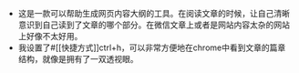 - 这是一款可以帮助生成网页内容大纲的工具。在阅读文章的时候，让自己清晰意识到自己读到了文章的哪个部分。在微信文章上或者是网站内容太杂的网站上好像不太好用。
- 我设置了#[[快捷方式]]ctrl+h，可以非常方便地在chrome中看到文章的篇章结构，就像是拥有了一双透视眼。
